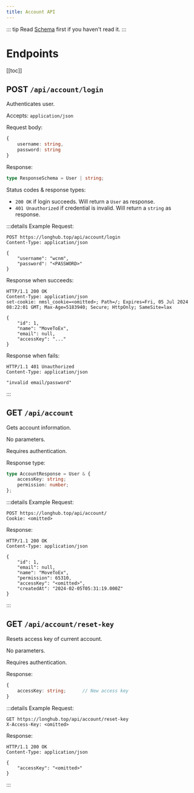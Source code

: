 ```yaml
---
title: Account API
---
```


::: tip
Read [Schema](schema.html) first if you haven't read it.
:::

# Endpoints

[[toc]]

## POST `/api/account/login`

Authenticates user.

Accepts: `application/json`

Request body:

```typescript
{
    username: string,
    password: string
}
```

Response:  

```typescript
type ResponseSchema = User | string;
```

Status codes & response types:
- `200 OK` if login succeeds. Will return a `User` as response.
- `401 Unauthorized` if credential is invalid. Will return a `string` as response.  

:::details Example
Request:

```http
POST https://longhub.top/api/account/login
Content-Type: application/json

{
    "username": "wcnm",
    "password": "<PASSWORD>"
}
```

Response when succeeds:

```http
HTTP/1.1 200 OK
Content-Type: application/json
set-cookie: nmsl_cookie=<omitted>; Path=/; Expires=Fri, 05 Jul 2024 08:22:01 GMT; Max-Age=5183940; Secure; HttpOnly; SameSite=lax

{
    "id": 1,
    "name": "MoveToEx",
    "email": null,
    "accessKey": "..."
}
```

Response when fails:

```http
HTTP/1.1 401 Unauthorized
Content-Type: application/json

"invalid email/password"
```
:::

## GET `/api/account`

Gets account information.

No parameters.

Requires authentication.

Response type: 

```typescript
type AccountResponse = User & {
    accessKey: string;
    permission: number;
};
```

:::details Example
Request:

```http
POST https://longhub.top/api/account/
Cookie: <omitted>
```

Response:

```http
HTTP/1.1 200 OK
Content-Type: application/json

{
    "id": 1,
    "email": null,
    "name": "MoveToEx",
    "permission": 65310,
    "accessKey": "<omitted>",
    "createdAt": "2024-02-05T05:31:19.000Z"
}
```
:::


## GET `/api/account/reset-key`

Resets access key of current account.

No parameters.

Requires authentication.

Response:

```typescript
{
    accessKey: string;      // New access key
}
```

:::details Example
Request:
```http
GET https://longhub.top/api/account/reset-key
X-Access-Key: <omitted>
```

Response:
```http
HTTP/1.1 200 OK
Content-Type: application/json

{
    "accessKey": "<omitted>"
}
```
:::